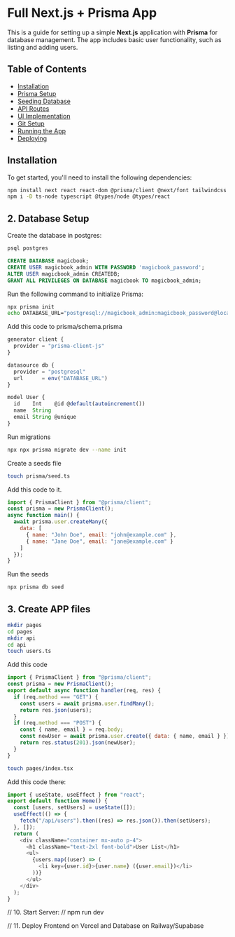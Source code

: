 # Full Next.js + Prisma App

This is a guide for setting up a simple **Next.js** application with **Prisma** for database management. The app includes basic user functionality, such as listing and adding users.

## Table of Contents

- [Installation](#installation)
- [Prisma Setup](#prisma-setup)
- [Seeding Database](#seeding-database)
- [API Routes](#api-routes)
- [UI Implementation](#ui-implementation)
- [Git Setup](#git-setup)
- [Running the App](#running-the-app)
- [Deploying](#deploying)

## Installation

To get started, you'll need to install the following dependencies:

```bash
npm install next react react-dom @prisma/client @next/font tailwindcss postcss autoprefixer
npm i -D ts-node typescript @types/node @types/react
```

## 2. Database Setup

Create the database in postgres:

```bash
psql postgres
```

```sql
CREATE DATABASE magicbook;
CREATE USER magicbook_admin WITH PASSWORD 'magicbook_password';
ALTER USER magicbook_admin CREATEDB;
GRANT ALL PRIVILEGES ON DATABASE magicbook TO magicbook_admin;
```

Run the following command to initialize Prisma:

```bash
npx prisma init
echo DATABASE_URL="postgresql://magicbook_admin:magicbook_password@localhost:5432/magicbook?schema=public" > .env
```

Add this code to prisma/schema.prisma
```js
generator client {
  provider = "prisma-client-js"
}

datasource db {
  provider = "postgresql"
  url      = env("DATABASE_URL")
}

model User {
  id    Int    @id @default(autoincrement())
  name  String
  email String @unique
}
```

Run migrations

```bash
npx npx prisma migrate dev --name init
```

Create a seeds file

```bash
touch prisma/seed.ts
```

Add this code to it.

```js
import { PrismaClient } from "@prisma/client";
const prisma = new PrismaClient();
async function main() {
  await prisma.user.createMany({
    data: [
      { name: "John Doe", email: "john@example.com" },
      { name: "Jane Doe", email: "jane@example.com" }
    ]
  });
}
```

Run the seeds

```bash
npx prisma db seed
```

## 3. Create APP files

```bash
mkdir pages
cd pages
mkdir api
cd api
touch users.ts
```
Add this code

```js
import { PrismaClient } from "@prisma/client";
const prisma = new PrismaClient();
export default async function handler(req, res) {
  if (req.method === "GET") {
    const users = await prisma.user.findMany();
    return res.json(users);
  }
  if (req.method === "POST") {
    const { name, email } = req.body;
    const newUser = await prisma.user.create({ data: { name, email } });
    return res.status(201).json(newUser);
  }
}
```

```bash
touch pages/index.tsx
```

Add this code there:

```js
import { useState, useEffect } from "react";
export default function Home() {
  const [users, setUsers] = useState([]);
  useEffect(() => {
    fetch("/api/users").then((res) => res.json()).then(setUsers);
  }, []);
  return (
    <div className="container mx-auto p-4">
      <h1 className="text-2xl font-bold">User List</h1>
      <ul>
        {users.map((user) => (
          <li key={user.id}>{user.name} ({user.email})</li>
        ))}
      </ul>
    </div>
  );
}
```

// 10. Start Server:
// npm run dev

// 11. Deploy Frontend on Vercel and Database on Railway/Supabase
